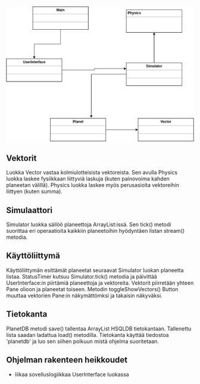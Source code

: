 ![dia1](dia1.png?raw=true)

## Vektorit
Luokka Vector vastaa kolmiulotteisista vektoreista. Sen avulla Physics luokka laskee fysiikkaan liittyviä laskuja (kuten painovoima kahden planeetan välillä). Physics luokka laskee myös perusasioita vektoreihin liittyen (kuten summa).  
## Simulaattori
Simulator luokka säilöö planeettoja ArrayList:issä. Sen tick() metodi suorittaa eri operaatioita kaikkiin planeetoihin hyödyntäen listan stream() metodia. 
## Käyttöliittymä
Käyttöliittymän esittämät planeetat seuraavat Simulator luokan planeetta listaa. StatusTimer kutsuu Simulator.tick() metodia ja päivittää UserInterface:in piirtämiä planeettoja ja vektoreita. Vektorit piirretään yhteen Pane olioon ja planeetat toiseen. Metodin toggleShowVectors() Button muuttaa vektorien Pane:in näkymättömksi ja takaisin näkyväksi.
## Tietokanta
PlanetDB metodi save() tallentaa ArrayList<Planet> HSQLDB tietokantaan. Tallenettu lista saadan ladattua load() metodilla. Tietokanta käyttää tiedostoa 'planetdb' ja luo sen siihen polkuun mistä ohjelma suoritetaan.
## Ohjelman rakenteen heikkoudet
- liikaa sovelluslogiikkaa UserInterface luokassa
